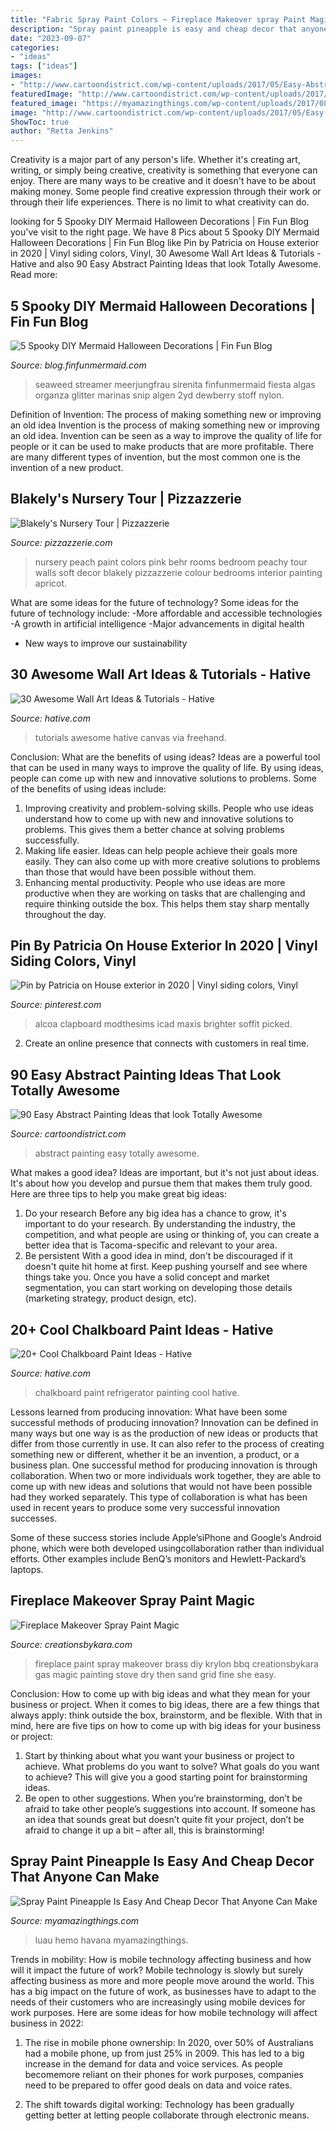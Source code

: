 ```yaml
---
title: "Fabric Spray Paint Colors ~ Fireplace Makeover spray Paint Magic"
description: "Spray paint pineapple is easy and cheap decor that anyone can make"
date: "2023-09-07"
categories:
- "ideas"
tags: ["ideas"]
images:
- "http://www.cartoondistrict.com/wp-content/uploads/2017/05/Easy-Abstract-Painting-Ideas28.jpg"
featuredImage: "http://www.cartoondistrict.com/wp-content/uploads/2017/05/Easy-Abstract-Painting-Ideas28.jpg"
featured_image: "https://myamazingthings.com/wp-content/uploads/2017/08/spray-paint-pineapple-7.jpg"
image: "http://www.cartoondistrict.com/wp-content/uploads/2017/05/Easy-Abstract-Painting-Ideas28.jpg"
ShowToc: true
author: "Retta Jenkins"
---
```



Creativity is a major part of any person's life. Whether it's creating art, writing, or simply being creative, creativity is something that everyone can enjoy. There are many ways to be creative and it doesn't have to be about making money. Some people find creative expression through their work or through their life experiences. There is no limit to what creativity can do.

	

		
looking for 5 Spooky DIY Mermaid Halloween Decorations | Fin Fun Blog you've visit to the right page. We have 8 Pics about 5 Spooky DIY Mermaid Halloween Decorations | Fin Fun Blog like Pin by Patricia on House exterior in 2020 | Vinyl siding colors, Vinyl, 30 Awesome Wall Art Ideas &amp; Tutorials - Hative and also 90 Easy Abstract Painting Ideas that look Totally Awesome. Read more:
		
    
## 5 Spooky DIY Mermaid Halloween Decorations | Fin Fun Blog

<img loading=lazy src="https://blog.finfunmermaid.com/wp-content/uploads/2020/08/seaweed-3-1.jpg" onerror="this.onerror=null;this.src='https://tse4.mm.bing.net/th?id=OIP.yc5BI6aXtwECjqiaJzakEQAAAA&amp;pid=15.1';" alt="5 Spooky DIY Mermaid Halloween Decorations | Fin Fun Blog">

_Source: blog.finfunmermaid.com_

>seaweed streamer meerjungfrau sirenita finfunmermaid fiesta algas organza glitter marinas snip algen 2yd dewberry stoff nylon. 

	

Definition of Invention: The process of making something new or improving an old idea
Invention is the process of making something new or improving an old idea. Invention can be seen as a way to improve the quality of life for people or it can be used to make products that are more profitable. There are many different types of invention, but the most common one is the invention of a new product.

    
## Blakely&#039;s Nursery Tour | Pizzazzerie

<img loading=lazy src="http://pizzazzerie.com/wp-content/uploads/2014/05/whitmore-26.jpg" onerror="this.onerror=null;this.src='https://tse2.mm.bing.net/th?id=OIP._tXyh319FBYihYJRZ3OI2wHaKX&amp;pid=15.1';" alt="Blakely&#039;s Nursery Tour | Pizzazzerie">

_Source: pizzazzerie.com_

>nursery peach paint colors pink behr rooms bedroom peachy tour walls soft decor blakely pizzazzerie colour bedrooms interior painting apricot. 

	

What are some ideas for the future of technology?
Some ideas for the future of technology include: 
-More affordable and accessible technologies 
-A growth in artificial intelligence 
-Major advancements in digital health 
- New ways to improve our sustainability

    
## 30 Awesome Wall Art Ideas &amp; Tutorials - Hative

<img loading=lazy src="https://hative.com/wp-content/uploads/2015/12/wall-art-ideas-tutorials/3-wall-art-ideas-tutorials.jpg" onerror="this.onerror=null;this.src='https://tse2.mm.bing.net/th?id=OIP.wgvRcVkzOuPScIE3GGc14QHaJ7&amp;pid=15.1';" alt="30 Awesome Wall Art Ideas &amp; Tutorials - Hative">

_Source: hative.com_

>tutorials awesome hative canvas via freehand. 

	

Conclusion: What are the benefits of using ideas?
Ideas are a powerful tool that can be used in many ways to improve the quality of life. By using ideas, people can come up with new and innovative solutions to problems. Some of the benefits of using ideas include: 
1) Improving creativity and problem-solving skills. People who use ideas understand how to come up with new and innovative solutions to problems. This gives them a better chance at solving problems successfully. 
2) Making life easier. Ideas can help people achieve their goals more easily. They can also come up with more creative solutions to problems than those that would have been possible without them. 
3) Enhancing mental productivity. People who use ideas are more productive when they are working on tasks that are challenging and require thinking outside the box. This helps them stay sharp mentally throughout the day.

    
## Pin By Patricia On House Exterior In 2020 | Vinyl Siding Colors, Vinyl

<img loading=lazy src="https://i.pinimg.com/736x/cd/28/1a/cd281a83e8462c6f2315cfa94807f4e0.jpg" onerror="this.onerror=null;this.src='https://tse3.mm.bing.net/th?id=OIP.ahWX8Zp4vyOVf-2wRreqrQHaGK&amp;pid=15.1';" alt="Pin by Patricia on House exterior in 2020 | Vinyl siding colors, Vinyl">

_Source: pinterest.com_

>alcoa clapboard modthesims icad maxis brighter soffit picked. 

	

2. Create an online presence that connects with customers in real time.

    
## 90 Easy Abstract Painting Ideas That Look Totally Awesome

<img loading=lazy src="http://www.cartoondistrict.com/wp-content/uploads/2017/05/Easy-Abstract-Painting-Ideas28.jpg" onerror="this.onerror=null;this.src='https://tse1.mm.bing.net/th?id=OIP.aTm0lIqjMj_h72281k1EkQHaJ4&amp;pid=15.1';" alt="90 Easy Abstract Painting Ideas that look Totally Awesome">

_Source: cartoondistrict.com_

>abstract painting easy totally awesome. 

	

What makes a good idea?
Ideas are important, but it's not just about ideas. It's about how you develop and pursue them that makes them truly good. Here are three tips to help you make great big ideas:
1. Do your research 
Before any big idea has a chance to grow, it's important to do your research. By understanding the industry, the competition, and what people are using or thinking of, you can create a better idea that is Tacoma-specific and relevant to your area. 
2. Be persistent 
With a good idea in mind, don't be discouraged if it doesn't quite hit home at first. Keep pushing yourself and see where things take you. Once you have a solid concept and market segmentation, you can start working on developing those details (marketing strategy, product design, etc). 

    
## 20+ Cool Chalkboard Paint Ideas - Hative

<img loading=lazy src="https://hative.com/wp-content/uploads/2014/09/chalkboard-paint-ideas/10-chalkboard-painting-on-a-refrigerator.jpg" onerror="this.onerror=null;this.src='https://tse1.mm.bing.net/th?id=OIP.DboN5Ldf0RG8QKba-MLc3QHaLH&amp;pid=15.1';" alt="20+ Cool Chalkboard Paint Ideas - Hative">

_Source: hative.com_

>chalkboard paint refrigerator painting cool hative. 

	

Lessons learned from producing innovation: What have been some successful methods of producing innovation?
Innovation can be defined in many ways but one way is as the production of new ideas or products that differ from those currently in use. It can also refer to the process of creating something new or different, whether it be an invention, a product, or a business plan.
One successful method for producing innovation is through collaboration. When two or more individuals work together, they are able to come up with new ideas and solutions that would not have been possible had they worked separately. This type of collaboration is what has been used in recent years to produce some very successful innovation successes.

Some of these success stories include Apple’siPhone and Google’s Android phone, which were both developed usingcollaboration rather than individual efforts. Other examples include BenQ’s monitors and Hewlett-Packard’s laptops.

    
## Fireplace Makeover Spray Paint Magic

<img loading=lazy src="http://www.creationsbykara.com/wp-content/uploads/2011/06/fireplace-Collage.jpg" onerror="this.onerror=null;this.src='https://tse4.mm.bing.net/th?id=OIP.uI7WQaKdFobrlmXGZdFnAAHaO0&amp;pid=15.1';" alt="Fireplace Makeover Spray Paint Magic">

_Source: creationsbykara.com_

>fireplace paint spray makeover brass diy krylon bbq creationsbykara gas magic painting stove dry then sand grid fine she easy. 

	

Conclusion: How to come up with big ideas and what they mean for your business or project.
When it comes to big ideas, there are a few things that always apply: think outside the box, brainstorm, and be flexible. With that in mind, here are five tips on how to come up with big ideas for your business or project: 
1. Start by thinking about what you want your business or project to achieve. What problems do you want to solve? What goals do you want to achieve? This will give you a good starting point for brainstorming ideas. 
2. Be open to other suggestions. When you’re brainstorming, don’t be afraid to take other people’s suggestions into account. If someone has an idea that sounds great but doesn’t quite fit your project, don’t be afraid to change it up a bit – after all, this is brainstorming! 

    
## Spray Paint Pineapple Is Easy And Cheap Decor That Anyone Can Make

<img loading=lazy src="https://myamazingthings.com/wp-content/uploads/2017/08/spray-paint-pineapple-7.jpg" onerror="this.onerror=null;this.src='https://tse1.mm.bing.net/th?id=OIP.pQE77BgVRoANMUYXW0pD0QHaJ5&amp;pid=15.1';" alt="Spray Paint Pineapple Is Easy And Cheap Decor That Anyone Can Make">

_Source: myamazingthings.com_

>luau hemo havana myamazingthings. 

	

Trends in mobility: How is mobile technology affecting business and how will it impact the future of work?
Mobile technology is slowly but surely affecting business as more and more people move around the world. This has a big impact on the future of work, as businesses have to adapt to the needs of their customers who are increasingly using mobile devices for work purposes. Here are some ideas for how mobile technology will affect business in 2022:
1) The rise in mobile phone ownership: In 2020, over 50% of Australians had a mobile phone, up from just 25% in 2009. This has led to a big increase in the demand for data and voice services. As people becomemore reliant on their phones for work purposes, companies need to be prepared to offer good deals on data and voice rates.

2) The shift towards digital working: Technology has been gradually getting better at letting people collaborate through electronic means.


